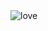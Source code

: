 <img src="https://media1.tenor.com/images/21af441113af6704a708886d9a0f79fa/tenor.gif?itemid=14066687" alt="love">